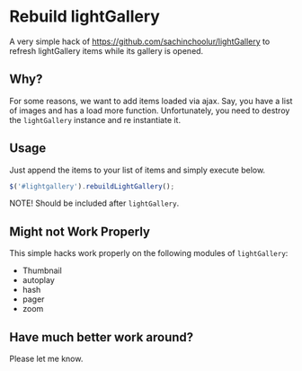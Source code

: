# Rebuild lightGallery

A very simple hack of https://github.com/sachinchoolur/lightGallery to refresh lightGallery items while its gallery is opened.


## Why?

For some reasons, we want to add items loaded via ajax. Say, you have a list of images and has a load more function. Unfortunately, you need to destroy the `lightGallery` instance and re instantiate it.

## Usage

Just append the items to your list of items and simply execute below.

```js
$('#lightgallery').rebuildLightGallery();
```

NOTE! Should be included after `lightGallery`.

## Might not Work Properly

This simple hacks work properly on the following modules of `lightGallery`:

- Thumbnail
- autoplay
- hash
- pager
- zoom

## Have much better work around?

Please let me know.
